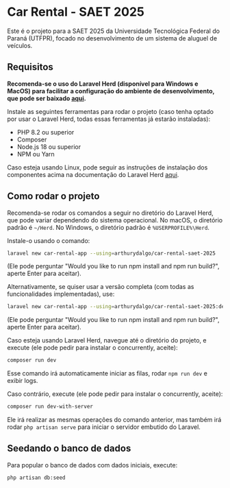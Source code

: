 # Car Rental - SAET 2025

Este é o projeto para a SAET 2025 da Universidade Tecnológica Federal do Paraná (UTFPR), focado no desenvolvimento de um sistema de aluguel de veículos.

## Requisitos

**Recomenda-se o uso do Laravel Herd (disponível para Windows e MacOS) para facilitar a configuração do ambiente de desenvolvimento, que pode ser baixado [aqui](https://herd.laravel.com/).**

Instale as seguintes ferramentas para rodar o projeto (caso tenha optado por usar o Laravel Herd, todas essas ferramentas já estarão instaladas):
- PHP 8.2 ou superior
- Composer
- Node.js 18 ou superior
- NPM ou Yarn

Caso esteja usando Linux, pode seguir as instruções de instalação dos componentes acima na documentação do Laravel Herd [aqui](https://laravel.com/docs/12.x/installation#installing-php).

## Como rodar o projeto

Recomenda-se rodar os comandos a seguir no diretório do Laravel Herd, que pode variar dependendo do sistema operacional. No macOS, o diretório padrão é `~/Herd`. No Windows, o diretório padrão é `%USERPROFILE%\Herd`.

Instale-o usando o comando:

```bash
laravel new car-rental-app --using=arthurydalgo/car-rental-saet-2025
```

(Ele pode perguntar "Would you like to run npm install and npm run build?", aperte Enter para aceitar).

Alternativamente, se quiser usar a versão completa (com todas as funcionalidades implementadas), use:

```bash
laravel new car-rental-app --using=arthurydalgo/car-rental-saet-2025:dev-completed
```
(Ele pode perguntar "Would you like to run npm install and npm run build?", aperte Enter para aceitar).

Caso esteja usando Laravel Herd, navegue até o diretório do projeto, e execute (ele pode pedir para instalar o concurrently, aceite):

```bash
composer run dev
```

Esse comando irá automaticamente iniciar as filas, rodar `npm run dev` e exibir logs. 

Caso contrário, execute (ele pode pedir para instalar o concurrently, aceite):

```bash
composer run dev-with-server
```

Ele irá realizar as mesmas operações do comando anterior, mas também irá rodar `php artisan serve` para iniciar o servidor embutido do Laravel.

## Seedando o banco de dados

Para popular o banco de dados com dados iniciais, execute:

```bash
php artisan db:seed
```